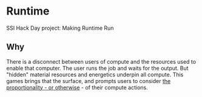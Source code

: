 # Runtime
SSI Hack Day project: Making Runtime Run

## Why

There is a disconnect between users of compute and the resources used to enable that computer. The user runs the job and waits for the output. But "hidden" material resources and energetics underpin all compute. This games brings that the surface, and prompts users to consider [the proportionality - or otherwise](https://royalsociety.org/news-resources/projects/digital-technology-and-the-planet/) - of their compute actions.
